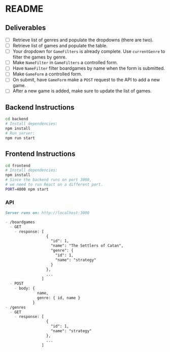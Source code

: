 README
======

## Deliverables

- [ ] Retrieve list of genres and populate the dropdowns (there are two).
- [ ] Retrieve list of games and populate the table.
- [ ] Your dropdown for `GameFilters` is already complete. Use `currentGenre` to filter the games by genre.
- [ ] Make `NameFilter` in `GameFilters` a controlled form.
- [ ] Have `NameFilter` filter boardgames by name when the form is submitted.
- [ ] Make `GameForm` a controlled form.
- [ ] On submit, have `GameForm` make a `POST` request to the API to add a new game.
- [ ] After a new game is added, make sure to update the list of games.

## Backend Instructions

```sh
cd backend
# Install dependencies:
npm install
# Run server:
npm run start
```

## Frontend Instructions

```sh
cd frontend
# Install dependencies:
npm install
# Since the backend runs on port 3000,
# we need to run React on a different port.
PORT=4000 npm start
```

### API

```markdown
Server runs on: http://localhost:3000

- /boardgames
  - GET
    - response: [
                  {
                    "id": 1,
                    "name": "The Settlers of Catan",
                    "genre": {
                      "id": 1,
                      "name": "strategy"
                    }
                  },
                  ...
                ]
  - POST
    - body: {
              name,
              genre: { id, name }
            }
- /genres
  - GET
    - response: [
                  {
                    "id": 1,
                    "name": "strategy"
                  },
                  ...
                ]
```
